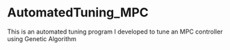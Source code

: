 # AutomatedTuning_MPC
This is an automated tuning program I developed to tune an MPC controller using Genetic Algorithm 
